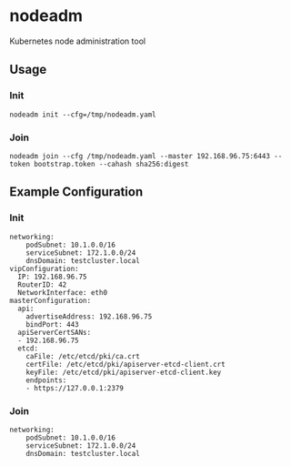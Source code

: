 # nodeadm

Kubernetes node administration tool

## Usage

### Init
```
nodeadm init --cfg=/tmp/nodeadm.yaml
```

### Join
```
nodeadm join --cfg /tmp/nodeadm.yaml --master 192.168.96.75:6443 --token bootstrap.token --cahash sha256:digest
```

## Example Configuration

### Init
```
networking:
    podSubnet: 10.1.0.0/16
    serviceSubnet: 172.1.0.0/24
    dnsDomain: testcluster.local
vipConfiguration:
  IP: 192.168.96.75
  RouterID: 42
  NetworkInterface: eth0
masterConfiguration:
  api:
    advertiseAddress: 192.168.96.75
    bindPort: 443
  apiServerCertSANs:
  - 192.168.96.75
  etcd:
    caFile: /etc/etcd/pki/ca.crt
    certFile: /etc/etcd/pki/apiserver-etcd-client.crt
    keyFile: /etc/etcd/pki/apiserver-etcd-client.key
    endpoints:
    - https://127.0.0.1:2379
```

### Join
```
networking:
    podSubnet: 10.1.0.0/16
    serviceSubnet: 172.1.0.0/24
    dnsDomain: testcluster.local
```
